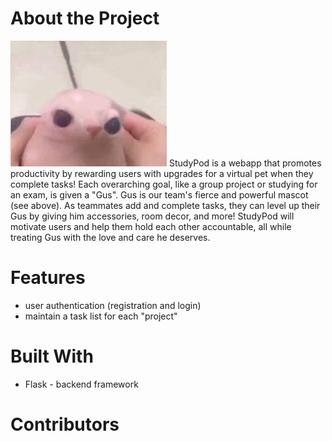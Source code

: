 # About the Project
![Project Screenshot](images/gus.jpeg)
StudyPod is a webapp that promotes productivity by rewarding users with upgrades for a virtual pet when they complete tasks! Each overarching goal, like a group project or studying for an exam, is given a "Gus". Gus is our team's fierce and powerful mascot (see above). As teammates add and complete tasks, they can level up their Gus by giving him accessories, room decor, and more! StudyPod will motivate users and help them hold each other accountable, all while treating Gus with the love and care he deserves.

# Features
- user authentication (registration and login)
- maintain a task list for each "project"
  

# Built With
- Flask - backend framework


# Contributors
